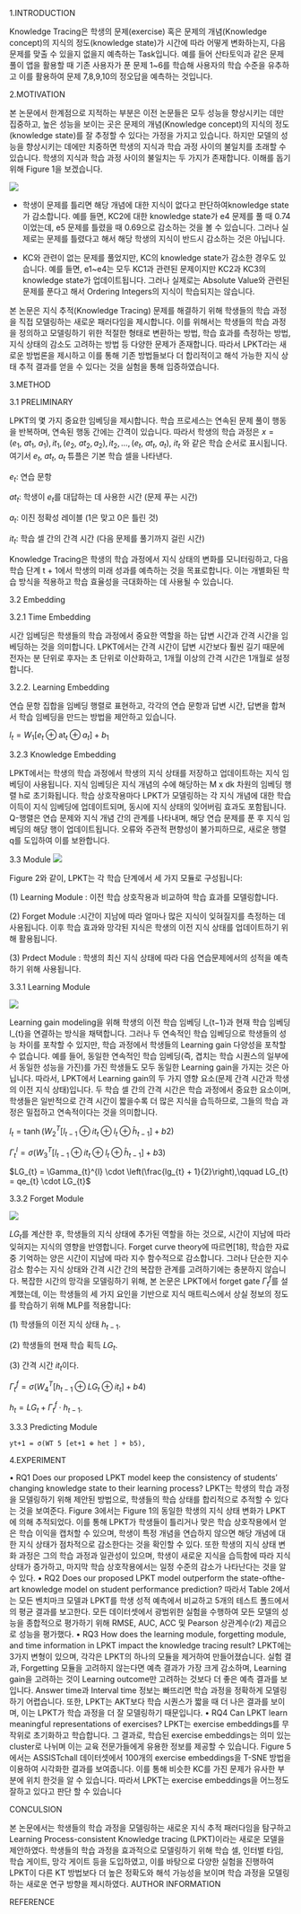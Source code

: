 1.INTRODUCTION

Knowledge Tracing은 학생의 문제(exercise) 혹은 문제의 개념(Knowledge concept)의 지식의 정도(knowledge state)가 시간에 따라 어떻게 변화하는지, 다음 문제를 맞출 수 있을지 없을지 예측하는 Task입니다. 예를 들어 산타토익과 같은 문제 풀이 앱을 활용할 때 기존 사용자가 푼 문제 1~6를 학습해 사용자의 학습 수준을 유추하고 이를 활용하여 문제 7,8,9,10의 정오답을 예측하는 것입니다. 


2.MOTIVATION 

본 논문에서 한계점으로 지적하는 부분은 이전 논문들은 모두 성능을 향상시키는 데만 집중하고, 높은 성능을 보이는 곳은 문제의 개념(Knowledge concept)의 지식의 정도(knowledge state)를 잘 추정할 수 있다는 가정을 가지고 있습니다. 하지만 모델의 성능을 향상시키는 데에만 치중하면 학생의 지식과 학습 과정 사이의 불일치를 초래할 수 있습니다. 
학생의 지식과 학습 과정 사이의 불일치는 두 가지가 존재합니다. 이해를 돕기 위해 Figure 1을 보겠습니다.

<img src="./figure1.png">

- 학생이 문제를 틀리면 해당 개념에 대한 지식이 없다고 판단하여knowledge state가 감소합니다. 예를 들면, KC2에 대한 knowledge state가 e4 문제를 풀 때 0.74이었는데, e5 문제를 틀렸을 때 0.69으로 감소하는 것을 볼 수 있습니다. 그러나 실제로는 문제를 틀렸다고 해서 해당 학생의 지식이 반드시 감소하는 것은 아닙니다. 


- KC와 관련이 없는 문제를 풀었지만, KC의 knowledge state가 감소한 경우도 있습니다. 예를 들면, e1~e4는 모두 KC1과 관련된 문제이지만 KC2과 KC3의 knowledge state가 업데이트됩니다. 그러나 실제로는 Absolute Value와 관련된 문제를 푼다고 해서 Ordering Integers의 지식이 학습되지는 않습니다. 


본 논문은 지식 추적(Knowledge Tracing) 문제를 해결하기 위해 학생들의 학습 과정을 직접 모델링하는 새로운 패러다임을 제시합니다. 이를 위해서는 학생들의 학습 과정을 정의하고 모델링하기 위한 적절한 형태로 변환하는 방법, 학습 효과를 측정하는 방법, 지식 상태의 감소도 고려하는 방법 등 다양한 문제가 존재합니다. 따라서 LPKT라는 새로운 방법론을 제시하고 이를 통해 기존 방법들보다 더 합리적이고 해석 가능한 지식 상태 추적 결과를 얻을 수 있다는 것을 실험을 통해 입증하였습니다.



3.METHOD

3.1 PRELIMINARY
 
LPKT의 몇 가지 중요한 임베딩을 제시합니다. 학습 프로세스는 연속된 문제 풀이 행동을 반복하며, 연속된 행동 간에는 간격이 있습니다. 따라서 학생의 학습 과정은 
$x = {(e_1,~at_1,~a_1),it_1,(e_2,~at_2,a_2),it_2,\ldots,(e_t,~at_t,~a_t),~it_t}$ 와 같은 학습 순서로 표시됩니다. 여기서 $e_t,~at_t,~a_t$ 튜플은 기본 학습 셀을 나타낸다.  

$e_t$: 연습 문항

$at_t$: 학생이 $e_t$를 대답하는 데 사용한 시간 (문제 푸는 시간)

$a_t$: 이진 정확성 레이블 (1은 맞고 0은 틀린 것)

$it_t$: 학습 셀 간의 간격 시간 (다음 문제를 풀기까지 걸린 시간)

Knowledge Tracing은 학생의 학습 과정에서 지식 상태의 변화를 모니터링하고, 다음 학습 단계 t + 1에서 학생의 미래 성과를 예측하는 것을 목표로합니다. 이는 개별화된 학습 방식을 적용하고 학습 효율성을 극대화하는 데 사용될 수 있습니다. 

3.2 Embedding

3.2.1 Time Embedding 
	
시간 임베딩은 학생들의 학습 과정에서 중요한 역할을 하는 답변 시간과 간격 시간을 임베딩하는 것을 의미합니다. LPKT에서는 간격 시간이 답변 시간보다 훨씬 길기 때문에 전자는 분 단위로 후자는 초 단위로 이산화하고, 1개월 이상의 간격 시간은 1개월로 설정합니다. 

3.2.2. Learning Embedding 
	
연습 문항 집합을 임베딩 행렬로 표현하고, 각각의 연습 문항과 답변 시간, 답변을 합쳐서 학습 임베딩을 만드는 방법을 제안하고 있습니다.

$l_t = W_1 [e_t \oplus \text{at}_t \oplus a_t] + b_1$
		
3.2.3 Knowledge Embedding 
	
LPKT에서는 학생의 학습 과정에서 학생의 지식 상태를 저장하고 업데이트하는 지식 임베딩이 사용됩니다. 지식 임베딩은 지식 개념의 수에 해당하는 M x dk 차원의 임베딩 행렬 h로 초기화됩니다. 학습 상호작용마다 LPKT가 모델링하는 각 지식 개념에 대한 학습 이득이 지식 임베딩에 업데이트되며, 동시에 지식 상태의 잊어버림 효과도 포함됩니다. Q-행렬은 연습 문제와 지식 개념 간의 관계를 나타내며, 해당 연습 문제를 푼 후 지식 임베딩의 해당 행이 업데이트됩니다. 오류와 주관적 편향성이 불가피하므로, 새로운 행렬 q를 도입하여 이를 보완합니다.

3.3 Module 
<img src="./figure2.png">

Figure 2와 같이, LPKT는 각 학습 단계에서 세 가지 모듈로 구성됩니다: 

(1) Learning Module : 이전 학습 상호작용과 비교하여 학습 효과를 모델링합니다.

(2) Forget Module :시간이 지남에 따라 얼마나 많은 지식이 잊혀질지를 측정하는 데 사용됩니다. 이후 학습 효과와 망각된 지식은 학생의 이전 지식 상태를 업데이트하기 위해 활용됩니다.

(3) Prdect Module : 학생의 최신 지식 상태에 따라 다음 연습문제에서의 성적을 예측하기 위해 사용됩니다.


3.3.1 Learning Module 

<img src="./figure3.png">

Learning gain modeling을 위해 학생의 이전 학습 임베딩 l_{t−1}과 현재 학습 임베딩 l_{t}을 연결하는 방식을 채택합니다. 그러나 두 연속적인 학습 임베딩으로 학생들의 성능 차이를 포착할 수 있지만, 학습 과정에서 학생들의 Learning gain 다양성을 포착할 수 없습니다. 예를 들어, 동일한 연속적인 학습 임베딩(즉, 겹치는 학습 시퀀스의 일부에서 동일한 성능을 가진)를 가진 학생들도 모두 동일한 Learning gain을 가지는 것은 아닙니다. 따라서, LPKT에서 Learning gain의 두 가지 영향 요소(문제 간격 시간과 학생의 이전 지식 상태)입니다. 두 학습 셀 간의 간격 시간은 학습 과정에서 중요한 요소이며, 학생들은 일반적으로 간격 시간이 짧을수록 더 많은 지식을 습득하므로, 그들의 학습 과정은 밀접하고 연속적이다는 것을 의미합니다.


$l_{t} = \tanh\left(W_{2}^T \left[l_{t-1} \oplus it_{t} \oplus l_{t} \oplus \hat{h}_{t-1} \right] + b{2}\right)$

$\Gamma_{t}^{l} = \sigma\left(W_{3}^T \left[l_{t-1} \oplus it_{t} \oplus l_{t} \oplus \hat{h}_{t-1} \right] + b{3}\right)$

$LG_{t} = \Gamma_{t}^{l} \cdot \left(\frac{lg_{t} + 1}{2}\right),\qquad LG_{t} = qe_{t} \cdot LG_{t}$

3.3.2 Forget Module 

<img src="./figure4.png">


$LG_t$를 계산한 후, 학생들의 지식 상태에 추가된 역할을 하는 것으로, 시간이 지남에 따라 잊혀지는 지식의 영향을 반영합니다. Forget curve theory에 따르면[18], 학습한 자료 중 기억하는 양은 시간이 지남에 따라 지수 함수적으로 감소합니다. 그러나 단순한  지수 감소 함수는 지식 상태와 간격 시간 간의 복잡한 관계를 고려하기에는 충분하지 않습니다. 복잡한 시간의 망각을 모델링하기 위해, 본 논문은 LPKT에서 forget gate $Γ^f_t$를 설계했는데, 이는 학생들의 세 가지 요인을 기반으로 지식 매트릭스에서 상실 정보의 정도를 학습하기 위해 MLP를 적용합니다:

(1) 학생들의 이전 지식 상태 $h_{t−1}$.

(2) 학생들의 현재 학습 획득 $LG_t$.

(3) 간격 시간 $it_t$이다.

$\Gamma_{t}^{f} = \sigma\left(W_{4}^T \left[h_{t-1} \oplus LG_{t} \oplus it_{t} \right] + b{4}\right)$

$h_t = LG_t + \Gamma^{f}_{t} · h_{t−1}$.

3.3.3 Predicting Module


	yt+1 = σ(WT 5 [et+1 ⊕ het ] + b5),
	
	
	

4.EXPERIMENT

• RQ1 Does our proposed LPKT model keep the consistency of students’ changing knowledge state to their learning process? 
LPKT는 학생의 학습 과정을 모델링하기 위해 제안된 방법으로, 학생들의 학습 상태를 합리적으로 추적할 수 있다는 것을 보여준다. Figure 3에서는 Figure 1의 동일한 학생의 지식 상태 변화가 LPKT에 의해 추적되었다. 이를 통해 LPKT가 학생들이 틀리거나 맞은 학습 상호작용에서 얻은 학습 이익을 캡처할 수 있으며, 학생이 특정 개념을 연습하지 않으면 해당 개념에 대한 지식 상태가 점차적으로 감소한다는 것을 확인할 수 있다. 또한 학생의 지식 상태 변화 과정은 그의 학습 과정과 일관성이 있으며, 학생이 새로운 지식을 습득함에 따라 지식 상태가 증가하고, 마지막 학습 상호작용에서는 일정 수준의 감소가 나타난다는 것을 알 수 있다.
• RQ2 Does our proposed LPKT model outperform the state-ofthe-art knowledge model on student performance prediction?
따라서 Table 2에서는 모든 벤치마크 모델과 LPKT를 학생 성적 예측에서 비교하고 5개의 테스트 폴드에서의 평균 결과를 보고한다. 모든 데이터셋에서 광범위한 실험을 수행하여 모든 모델의 성능을 종합적으로 평가하기 위해 RMSE, AUC, ACC 및 Pearson 상관계수(r2) 제곱으로 성능을 평가했다.
• RQ3 How does the learning module, forgetting module, and time information in LPKT impact the knowledge tracing result?
LPKT에는 3가지 변형이 있으며, 각각은 LPKT의 하나의 모듈을 제거하여 만들어졌습니다. 실험 결과, Forgetting 모듈을 고려하지 않는다면 예측 결과가 가장 크게 감소하며, Learning gain을 고려하는 것이 Learning outcome만 고려하는 것보다 더 좋은 예측 결과를 보입니다. Answer time과 Interval time 정보는 빠뜨리면 학습 과정을 정확하게 모델링하기 어렵습니다. 또한, LPKT는 AKT보다 학습 시퀀스가 짧을 때 더 나은 결과를 보이며, 이는 LPKT가 학습 과정을 더 잘 모델링하기 때문입니다.
• RQ4 Can LPKT learn meaningful representations of exercises? 
LPKT는 exercise embeddings를 무작위로 초기화하고 학습합니다. 그 결과로, 학습된 exercise embeddings는 의미 있는 cluster로 나뉘며 이는 교육 전문가들에게 유용한 정보를 제공할 수 있습니다. Figure 5에서는 ASSISTchall 데이터셋에서 100개의 exercise embeddings을 T-SNE 방법을 이용하여 시각화한 결과를 보여줍니다. 이를 통해 비슷한 KC를 가진 문제가 유사한 부분에 위치 한것을 알 수 있습니다. 따라서 LPKT는 exercise embeddings을 어느정도 잘하고 있다고 판단 할 수 있습니다


CONCULSION

본 논문에서는 학생들의 학습 과정을 모델링하는 새로운 지식 추적 패러다임을 탐구하고 Learning Process-consistent Knowledge tracing (LPKT)이라는 새로운 모델을 제안하였다. 학생들의 학습 과정을 효과적으로 모델링하기 위해 학습 셀, 인터벌 타임, 학습 게이트, 망각 게이트 등을 도입하였고, 이를 바탕으로 다양한 실험을 진행하여 LPKT이 다른 KT 방법보다 더 높은 정확도와 해석 가능성을 보이며 학습 과정을 모델링하는 새로운 연구 방향을 제시하였다.
AUTHOR INFORMATION

REFERENCE
